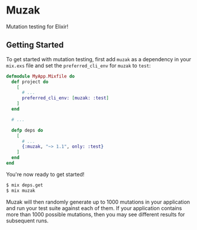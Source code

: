 # Muzak

Mutation testing for Elixir!

## Getting Started

To get started with mutation testing, first add `muzak` as a dependency in your `mix.exs` file and
set the `preferred_cli_env` for `muzak` to `test`:

```elixir
defmodule MyApp.Mixfile do
  def project do
    [
      # ...
      preferred_cli_env: [muzak: :test]
    ]
  end

  # ...

  defp deps do
    [
      # ...
      {:muzak, "~> 1.1", only: :test}
    ]
  end
end
```

You're now ready to get started!

```bash
$ mix deps.get
$ mix muzak
```

Muzak will then randomly generate up to 1000 mutations in your application and run your test suite
against each of them. If your application contains more than 1000 possible mutations, then you may
see different results for subsequent runs.
